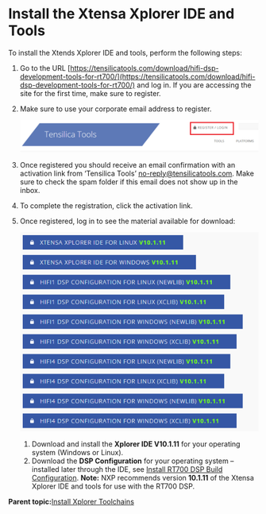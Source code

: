 # Install the Xtensa Xplorer IDE and Tools

To install the Xtends Xplorer IDE and tools, perform the following steps:

1.  Go to the URL [https://tensilicatools.com/download/hifi-dsp-development-tools-for-rt700/](https://tensilicatools.com/download/hifi-dsp-development-tools-for-rt700/) and log in. If you are accessing the site for the first time, make sure to register.

2.  Make sure to use your corporate email address to register.

    ![](../images/image1.png "Register with corporate email address")

3.  Once registered you should receive an email confirmation with an activation link from ‘Tensilica Tools’ [no-reply@tensilicatools.com](mailto:no-reply@tensilicatools.com). Make sure to check the spam folder if this email does not show up in the inbox.

4.  To complete the registration, click the activation link.

5.  Once registered, log in to see the material available for download:

    ![](../images/image2.png "Log in to see the material available for download")

    1.  Download and install the **Xplorer IDE V10.1.11** for your operating system \(Windows or Linux\).
    2.  Download the **DSP Configuration** for your operating system – installed later through the IDE, see [Install RT700 DSP Build Configuration](install_rt700_dsp_build_configuration.md).
    **Note:** NXP recommends version **10.1.11** of the Xtensa Xplorer IDE and tools for use with the RT700 DSP.


**Parent topic:**[Install Xplorer Toolchains](../topics/install_xplorer_toolchains.md)

